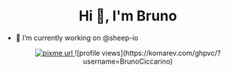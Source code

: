 
<h1 align="center">Hi 👋, I'm Bruno</h1>


- 🔭 I’m currently working on @sheep-io

<p align="center">
  <!-- PixMe -->
  <a href="https://www.pixme.bio/brunociccarino" target="_blank" rel="noopener noreferrer">
    <img alt="pixme url" src="https://img.shields.io/badge/donate%20on-pixme-1C1E26?style=for-the-badge&labelColor=1C1E26&color=28f4f4"/>
  </a> ![profile views](https://komarev.com/ghpvc/?username=BrunoCiccarino)
